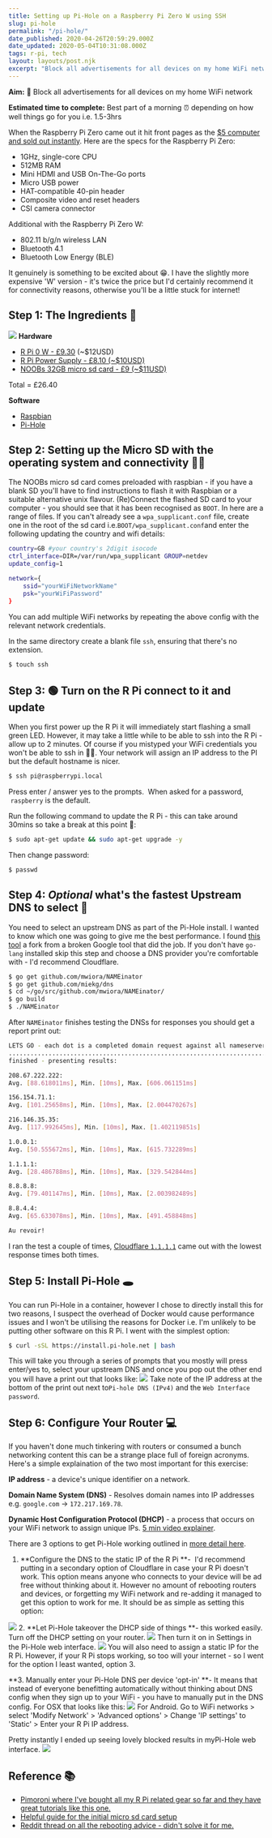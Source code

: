 ```yaml
---
title: Setting up Pi-Hole on a Raspberry Pi Zero W using SSH
slug: pi-hole
permalink: "/pi-hole/"
date_published: 2020-04-26T20:59:29.000Z
date_updated: 2020-05-04T10:31:08.000Z
tags: r-pi, tech
layout: layouts/post.njk
excerpt: "Block all advertisements for all devices on my home WiFi network"
---
```


**Aim:** 🛑 Block all advertisements for all devices on my home WiFi network

**Estimated time to complete:** Best part of a morning ⏰ depending on how well things go for you i.e. 1.5-3hrs  

When the Raspberry Pi Zero came out it hit front pages as the [$5 computer and sold out instantly](https://money.cnn.com/2015/11/27/technology/raspberry-pi-zero/index.html). Here are the specs for the Raspberry Pi Zero:

- 1GHz, single-core CPU
- 512MB RAM
- Mini HDMI and USB On-The-Go ports
- Micro USB power
- HAT-compatible 40-pin header
- Composite video and reset headers
- CSI camera connector

Additional with the Raspberry Pi Zero W:

- 802.11 b/g/n wireless LAN
- Bluetooth 4.1
- Bluetooth Low Energy (BLE)

It genuinely is something to be excited about 😁. I have the slightly more expensive 'W' version - it's twice the price but I'd certainly recommend it for connectivity reasons, otherwise you'll be a little stuck for internet! 

## Step 1: The Ingredients 🤤
![](/content/images/2020/04/raspberry-pi-zero-w-annotated-2.jpg)
**Hardware**

- [R Pi 0 W - £9.30](https://shop.pimoroni.com/products/raspberry-pi-zero-w?src=raspberrypi#show-accessories) (~$12USD)
- [R Pi Power Supply - £8.10 (~$10USD)](https://shop.pimoroni.com/products/raspberry-pi-universal-power-supply)
- [NOOBs 32GB micro sd card - £9 (~$11USD)](https://shop.pimoroni.com/products/noobs-32gb-microsd-card-3-1)

Total = £26.40

**Software**

- [Raspbian](https://www.raspbian.org/)
- [Pi-Hole](https://pi-hole.net/)

## Step 2: Setting up the Micro SD with the operating system and connectivity 👨‍💻

The NOOBs micro sd card comes preloaded with raspbian - if you have a blank SD you'll have to find instructions to flash it with Raspbian or a suitable alternative unix flavour. (Re)Connect the flashed SD card to your computer - you should see that it has been recognised as `BOOT`. In here are a range of files. If you can't already see a `wpa_supplicant.conf` file, create one in the root of the sd card i.e.`BOOT/wpa_supplicant.conf`and enter the following updating the country and wifi details:
```bash
country=GB #your country's 2digit isocode
ctrl_interface=DIR=/var/run/wpa_supplicant GROUP=netdev
update_config=1

network={
    ssid="yourWiFiNetworkName"
    psk="yourWiFiPassword"
}
```
You can add multiple WiFi networks by repeating the above config with the relevant network credentials.

In the same directory create a blank file `ssh`, ensuring that there's no extension. 
```bash
$ touch ssh
```
## Step 3: 🟢 Turn on the R Pi connect to it and update

When you first power up the R Pi it will immediately start flashing a small green LED. However, it may take a little while to be able to ssh into the R Pi - allow up to 2 minutes. Of course if you mistyped your WiFi credentials you won't be able to ssh in 🤦‍♂️. Your network will assign an IP address to the PI but the default hostname is nicer.
```bash
$ ssh pi@raspberrypi.local
```
Press enter / answer yes to the prompts.  When asked for a password,  `raspberry` is the default.

Run the following command to update the R Pi - this can take around 30mins so take a break at this point 🥱:
```bash
$ sudo apt-get update && sudo apt-get upgrade -y 
```

Then change password:
```bash
$ passwd
```
## Step 4: *Optional* what's the fastest Upstream DNS to select 🏁

You need to select an upstream DNS as part of the Pi-Hole install. I wanted to know which one was going to give me the best performance. I found [this tool](https://github.com/mwiora/NAMEinator) a fork from a broken Google tool that did the job. If you don't have `go-lang` installed skip this step and choose a DNS provider you're comfortable with - I'd recommend Cloudflare. 
```bash
$ go get github.com/mwiora/NAMEinator
$ go get github.com/miekg/dns
$ cd ~/go/src/github.com/mwiora/NAMEinator/
$ go build
$ ./NAMEinator
```
After `NAMEinator` finishes testing the DNSs for responses you should get a report print out:
```bash
LETS GO - each dot is a completed domain request against all nameservers
....................................................................................................
finished - presenting results:

208.67.222.222:
Avg. [88.618011ms], Min. [10ms], Max. [606.061151ms]

156.154.71.1:
Avg. [101.25658ms], Min. [10ms], Max. [2.004470267s]

216.146.35.35:
Avg. [117.992645ms], Min. [10ms], Max. [1.402119851s]

1.0.0.1:
Avg. [50.555672ms], Min. [10ms], Max. [615.732289ms]

1.1.1.1:
Avg. [28.486788ms], Min. [10ms], Max. [329.542844ms]

8.8.8.8:
Avg. [79.401147ms], Min. [10ms], Max. [2.003982489s]

8.8.4.4:
Avg. [65.633078ms], Min. [10ms], Max. [491.458848ms]

Au revoir!
```
I ran the test a couple of times, [Cloudflare `1.1.1.1`](https://www.cloudflare.com/en-gb/) came out with the lowest response times both times.

## Step 5: Install Pi-Hole 🕳

You can run Pi-Hole in a container, however I chose to directly install this for two reasons, I suspect the overhead of Docker would cause performance issues and I won't be utilising the reasons for Docker i.e. I'm unlikely to be putting other software on this R Pi. I went with the simplest option:
```bash
$ curl -sSL https://install.pi-hole.net | bash
```
This will take you through a series of prompts that you mostly will press enter/yes to, select your upstream DNS and once you pop out the other end you will have a print out that looks like:
![](/content/images/2020/04/Screen-Shot-2020-04-27-at-09.39.50.png)
Take note of the IP address at the bottom of the print out next to`Pi-hole DNS (IPv4)` and the `Web Interface password`.

## Step 6: Configure Your Router 💻

If you haven't done much tinkering with routers or consumed a bunch networking content this can be a strange place full of foreign acronyms. Here's a simple explaination of the two most important for this exercise:

**IP address** - a device's unique identifier on a network.

**Domain Name System (DNS)** - Resolves domain names into IP addresses e.g. `google.com` -> `172.217.169.78`.  

**Dynamic Host Configuration Protocol (DHCP)** - a process that occurs on your WiFi network to assign unique IPs. [5 min video explainer](https://www.youtube.com/watch?v=S43CFcpOZSI).

There are 3 options to get Pi-Hole working outlined in [more detail here](https://discourse.pi-hole.net/t/how-do-i-configure-my-devices-to-use-pi-hole-as-their-dns-server/245).

1. **Configure the DNS to the static IP of the R Pi **-  I'd recommend putting in a secondary option of Cloudflare in case your R Pi doesn't work. This option means anyone who connects to your device will be ad free without thinking about it. However no amount of rebooting routers and devices, or forgetting my WiFi network and re-adding it managed to get this option to work for me. It should be as simple as setting this option:

![](/content/images/2020/04/Screen-Shot-2020-04-26-at-22.18.25-1.png)
2. **Let Pi-Hole takeover the DHCP side of things **- this worked easily. Turn off the DHCP setting on your router.
![](/content/images/2020/04/Screen-Shot-2020-04-26-at-22.36.07.png)
Then turn it on in Settings in the Pi-Hole web interface.
![](/content/images/2020/04/Screen-Shot-2020-04-26-at-22.38.08-4.png)
You will also need to assign a static IP for the R Pi. However, if your R Pi stops working, so too will your internet - so I went for the option I least wanted, option 3.

**3. Manually enter your Pi-Hole DNS per device 'opt-in' **- It means that instead of everyone benefitting automatically without thinking about DNS config when they sign up to your WiFi - you have to manually put in the DNS config. For OSX that looks like this:
![](/content/images/2020/04/osx-enter-custom-dns.png)
For Android. Go to WiFi networks > select 'Modify Network' > 'Advanced options' > Change 'IP settings' to 'Static' > Enter your R Pi IP address.

Pretty instantly I ended up seeing lovely blocked results in myPi-Hole web interface.
![](/content/images/2020/04/Screen-Shot-2020-04-27-at-00.00.33.png)

## Reference 📚
- [Pimoroni where I've bought all my R Pi related gear so far and they have great tutorials like this one.](https://learn.pimoroni.com/tutorial/sandyj/setting-up-a-headless-pi)
- [Helpful guide for the initial micro sd card setup](https://www.losant.com/blog/getting-started-with-the-raspberry-pi-zero-w-without-a-monitor?q=%20&amp;hPP=20&amp;idx=production_BLOG&amp;p=0&amp;is_v=1)
- [Reddit thread on all the rebooting advice - didn't solve it for me.](https://www.reddit.com/r/pihole/comments/61an37/pihole_refusing_to_work_over_wifi/)
